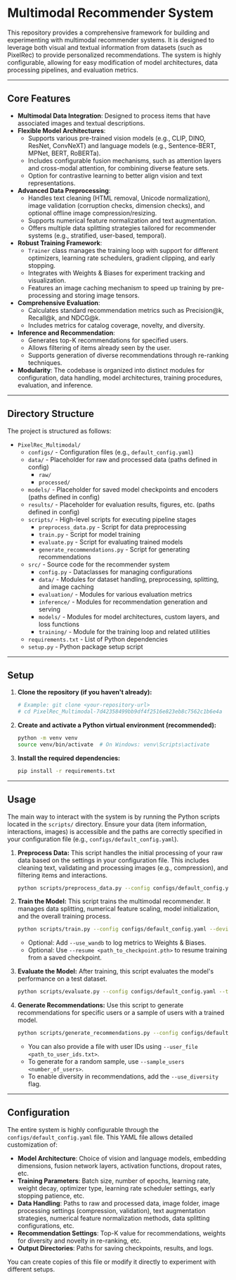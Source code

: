 # Multimodal Recommender System

This repository provides a comprehensive framework for building and experimenting with multimodal recommender systems. It is designed to leverage both visual and textual information from datasets (such as PixelRec) to provide personalized recommendations. The system is highly configurable, allowing for easy modification of model architectures, data processing pipelines, and evaluation metrics.

---

## Core Features

* **Multimodal Data Integration**: Designed to process items that have associated images and textual descriptions.
* **Flexible Model Architectures**:
    * Supports various pre-trained vision models (e.g., CLIP, DINO, ResNet, ConvNeXT) and language models (e.g., Sentence-BERT, MPNet, BERT, RoBERTa).
    * Includes configurable fusion mechanisms, such as attention layers and cross-modal attention, for combining diverse feature sets.
    * Option for contrastive learning to better align vision and text representations.
* **Advanced Data Preprocessing**:
    * Handles text cleaning (HTML removal, Unicode normalization), image validation (corruption checks, dimension checks), and optional offline image compression/resizing.
    * Supports numerical feature normalization and text augmentation.
    * Offers multiple data splitting strategies tailored for recommender systems (e.g., stratified, user-based, temporal).
* **Robust Training Framework**:
    * `Trainer` class manages the training loop with support for different optimizers, learning rate schedulers, gradient clipping, and early stopping.
    * Integrates with Weights & Biases for experiment tracking and visualization.
    * Features an image caching mechanism to speed up training by pre-processing and storing image tensors.
* **Comprehensive Evaluation**:
    * Calculates standard recommendation metrics such as Precision@k, Recall@k, and NDCG@k.
    * Includes metrics for catalog coverage, novelty, and diversity.
* **Inference and Recommendation**:
    * Generates top-K recommendations for specified users.
    * Allows filtering of items already seen by the user.
    * Supports generation of diverse recommendations through re-ranking techniques.
* **Modularity**: The codebase is organized into distinct modules for configuration, data handling, model architectures, training procedures, evaluation, and inference.

---

## Directory Structure

The project is structured as follows:

* `PixelRec_Multimodal/`
    * `configs/` - Configuration files (e.g., `default_config.yaml`)
    * `data/` - Placeholder for raw and processed data (paths defined in config)
        * `raw/`
        * `processed/`
    * `models/` - Placeholder for saved model checkpoints and encoders (paths defined in config)
    * `results/` - Placeholder for evaluation results, figures, etc. (paths defined in config)
    * `scripts/` - High-level scripts for executing pipeline stages
        * `preprocess_data.py` - Script for data preprocessing
        * `train.py` - Script for model training
        * `evaluate.py` - Script for evaluating trained models
        * `generate_recommendations.py` - Script for generating recommendations
    * `src/` - Source code for the recommender system
        * `config.py` - Dataclasses for managing configurations
        * `data/` - Modules for dataset handling, preprocessing, splitting, and image caching
        * `evaluation/` - Modules for various evaluation metrics
        * `inference/` - Modules for recommendation generation and serving
        * `models/` - Modules for model architectures, custom layers, and loss functions
        * `training/` - Module for the training loop and related utilities
    * `requirements.txt` - List of Python dependencies
    * `setup.py` - Python package setup script

---

## Setup

1.  **Clone the repository (if you haven't already):**
    ```bash
    # Example: git clone <your-repository-url>
    # cd PixelRec_Multimodal-7d42358499bb9df4f2516e823eb8c7562c1b6e4a
    ```

2.  **Create and activate a Python virtual environment (recommended):**
    ```bash
    python -m venv venv
    source venv/bin/activate  # On Windows: venv\Scripts\activate
    ```

3.  **Install the required dependencies:**
    ```bash
    pip install -r requirements.txt
    ```

---

## Usage

The main way to interact with the system is by running the Python scripts located in the `scripts/` directory. Ensure your data (item information, interactions, images) is accessible and the paths are correctly specified in your configuration file (e.g., `configs/default_config.yaml`).

1.  **Preprocess Data:**
    This script handles the initial processing of your raw data based on the settings in your configuration file. This includes cleaning text, validating and processing images (e.g., compression), and filtering items and interactions.
    ```bash
    python scripts/preprocess_data.py --config configs/default_config.yaml
    ```

2.  **Train the Model:**
    This script trains the multimodal recommender. It manages data splitting, numerical feature scaling, model initialization, and the overall training process.
    ```bash
    python scripts/train.py --config configs/default_config.yaml --device cuda  # Use 'cpu' if CUDA is not available
    ```
    * Optional: Add `--use_wandb` to log metrics to Weights & Biases.
    * Optional: Use `--resume <path_to_checkpoint.pth>` to resume training from a saved checkpoint.

3.  **Evaluate the Model:**
    After training, this script evaluates the model's performance on a test dataset.
    ```bash
    python scripts/evaluate.py --config configs/default_config.yaml --test_data <path_to_your_test_interactions.csv> --output results/evaluation_metrics.json
    ```

4.  **Generate Recommendations:**
    Use this script to generate recommendations for specific users or a sample of users with a trained model.
    ```bash
    python scripts/generate_recommendations.py --config configs/default_config.yaml --users <user_id_1> <user_id_2> --output results/user_recommendations.json
    ```
    * You can also provide a file with user IDs using `--user_file <path_to_user_ids.txt>`.
    * To generate for a random sample, use `--sample_users <number_of_users>`.
    * To enable diversity in recommendations, add the `--use_diversity` flag.

---

## Configuration

The entire system is highly configurable through the `configs/default_config.yaml` file. This YAML file allows detailed customization of:
* **Model Architecture**: Choice of vision and language models, embedding dimensions, fusion network layers, activation functions, dropout rates, etc.
* **Training Parameters**: Batch size, number of epochs, learning rate, weight decay, optimizer type, learning rate scheduler settings, early stopping patience, etc.
* **Data Handling**: Paths to raw and processed data, image folder, image processing settings (compression, validation), text augmentation strategies, numerical feature normalization methods, data splitting configurations, etc.
* **Recommendation Settings**: Top-K value for recommendations, weights for diversity and novelty in re-ranking, etc.
* **Output Directories**: Paths for saving checkpoints, results, and logs.

You can create copies of this file or modify it directly to experiment with different setups.